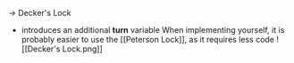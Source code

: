 -> Decker's Lock
- introduces an additional **turn** variable
When implementing yourself, it is probably easier to use the [[Peterson Lock]], as it requires less code
![[Decker's Lock.png]]
